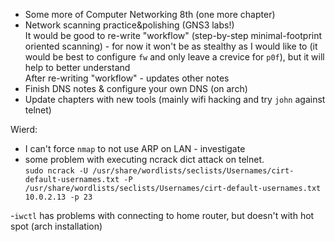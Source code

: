 - Some more of Computer Networking 8th (one more chapter)  
- Network scanning practice&polishing (GNS3 labs!)  
It would be good to re-write "workflow" (step-by-step minimal-footprint oriented scanning) - for now it won't be as stealthy as I would like to (it would be best to configure `fw` and only leave a crevice for `p0f`), but it will help to better understand  
After re-writing "workflow" - updates other notes  
- Finish DNS notes & configure your own DNS (on arch)  
- Update chapters with new tools (mainly wifi hacking and try `john` against telnet)  



Wierd:

- I can't force `nmap` to not use ARP on LAN - investigate  
- some problem with executing ncrack dict attack on telnet.  
`sudo ncrack -U /usr/share/wordlists/seclists/Usernames/cirt-default-usernames.txt -P /usr/share/wordlists/seclists/Usernames/cirt-default-usernames.txt 10.0.2.13 -p 23`

-`iwctl` has problems with connecting to home router, but doesn't with hot spot (arch installation)  
